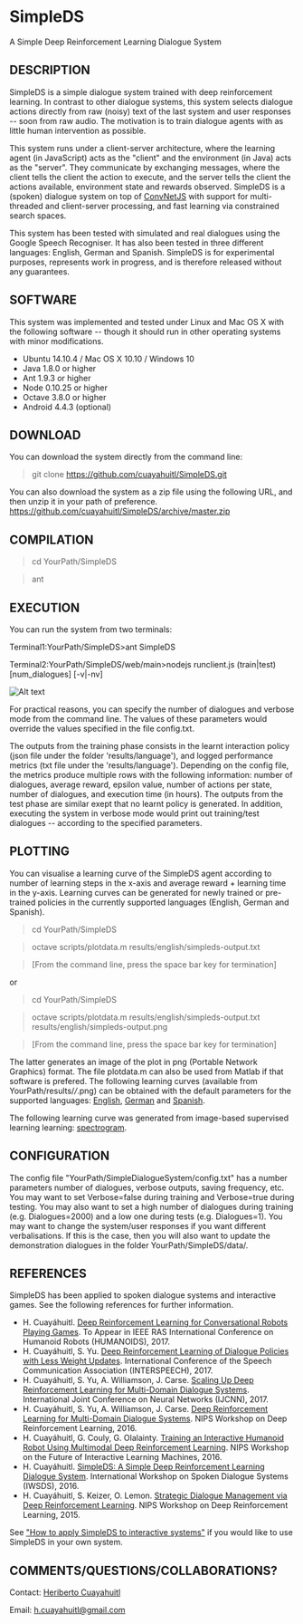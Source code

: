 # SimpleDS
A Simple Deep Reinforcement Learning Dialogue System

DESCRIPTION
-----------
SimpleDS is a simple dialogue system trained with deep reinforcement learning. In contrast to other dialogue systems, this system selects dialogue actions directly from raw (noisy) text of the last system and user responses -- soon from raw audio. The motivation is to train dialogue agents with as little human intervention as possible.

This system runs under a client-server architecture, where the learning agent (in JavaScript) acts as the "client" and the environment (in Java) acts as the "server". They communicate by exchanging messages, where the client tells the client the action to execute, and the server tells the client the actions available, environment state and rewards observed. SimpleDS is a (spoken) dialogue system on top of [ConvNetJS](http://cs.stanford.edu/people/karpathy/convnetjs/) with support for multi-threaded and client-server processing, and fast learning via constrained search spaces.

This system has been tested with simulated and real dialogues using the Google Speech Recogniser. It has also been tested in three different languages: English, German and Spanish. SimpleDS is for experimental purposes, represents work in progress, and is therefore released without any guarantees.

SOFTWARE
--------
This system was implemented and tested under Linux and Mac OS X with the following software -- though it should run in other operating systems with minor modifications.
+ Ubuntu 14.10.4 / Mac OS X 10.10 / Windows 10
+ Java 1.8.0 or higher
+ Ant 1.9.3 or higher
+ Node 0.10.25 or higher
+ Octave 3.8.0 or higher
+ Android 4.4.3 (optional)

DOWNLOAD
--------
You can download the system directly from the command line:

>git clone https://github.com/cuayahuitl/SimpleDS.git

You can also download the system as a zip file using the following URL, 
and then unzip it in your path of preference. 
https://github.com/cuayahuitl/SimpleDS/archive/master.zip 

COMPILATION
-----------
>cd YourPath/SimpleDS

>ant

EXECUTION
---------
You can run the system from two terminals:

Terminal1:YourPath/SimpleDS>ant SimpleDS

Terminal2:YourPath/SimpleDS/web/main>nodejs runclient.js (train|test) [num_dialogues] [-v|-nv]

![Alt text](https://github.com/cuayahuitl/SimpleDS/blob/master/screenshots/Screenshot-SimpleDS.png "Example screenshot of SimpleDS at test time (Dialogues=1, Verbose=true)")

For practical reasons, you can specify the number of dialogues and verbose mode from the command line. The values of these parameters would override the values specified in the file config.txt.

The outputs from the training phase consists in the learnt interaction policy (json file under the folder 'results/language'), and logged performance metrics (txt file under the 'results/language'). Depending on the config file, the metrics produce multiple rows with the following information: number of dialogues, average reward, epsilon value, number of actions per state, number of dialogues, and execution time (in hours). The outputs from the test phase are similar exept that no learnt policy is generated. In addition, executing the system in verbose mode would print out training/test dialogues -- according to the specified parameters.

PLOTTING
--------
You can visualise a learning curve of the SimpleDS agent according to number of learning steps in the x-axis and average reward + learning time in the y-axis. Learning curves can be generated for newly trained or pre-trained policies in the currently supported languages (English, German and Spanish).

>cd YourPath/SimpleDS

>octave scripts/plotdata.m results/english/simpleds-output.txt

>[From the command line, press the space bar key for termination]

or 

>cd YourPath/SimpleDS

>octave scripts/plotdata.m results/english/simpleds-output.txt results/english/simpleds-output.png

>[From the command line, press the space bar key for termination]

The latter generates an image of the plot in png (Portable Network Graphics) format. The file plotdata.m can also be used from Matlab if that software is prefered. The following learning curves (available from YourPath/results/*/*.png) can be obtained with the default parameters for the supported languages: [English](https://github.com/cuayahuitl/SimpleDS/blob/master/results/english/simpleds-output.png), [German](https://github.com/cuayahuitl/SimpleDS/blob/master/results/german/simpleds-output.png) and [Spanish](https://github.com/cuayahuitl/SimpleDS/blob/master/results/spanish/simpleds-output.png).

The following learning curve was generated from image-based supervised learning learning: [spectrogram](https://github.com/cuayahuitl/SimpleDS/blob/master/results/pixels/simpleds-output.png).

CONFIGURATION
-------------
The config file "YourPath/SimpleDialogueSystem/config.txt" has a number parameters number of dialogues, verbose outputs, saving frequency, etc. You may want to set Verbose=false during training and Verbose=true during testing. You may also want to set a high number of dialogues during training (e.g. Dialogues=2000) and a low one during tests (e.g. Dialogues=1). You may want to change the system/user responses if you want different verbalisations. If this is the case, then you will also want to update the demonstration dialogues in the folder YourPath/SimpleDS/data/.

REFERENCES
----------
SimpleDS has been applied to spoken dialogue systems and interactive games. See the following references for further information.

+ H. Cuayáhuitl. [Deep Reinforcement Learning for Conversational Robots Playing Games](http://eprints.lincoln.ac.uk/29060/). To Appear in IEEE RAS International Conference on Humanoid Robots (HUMANOIDS), 2017.
+ H. Cuayáhuitl, S. Yu. [Deep Reinforcement Learning of Dialogue Policies with Less Weight Updates](http://eprints.lincoln.ac.uk/27676/1/multids-interspeech2017.pdf). International Conference of the Speech Communication Association (INTERSPEECH), 2017.
+ H. Cuayáhuitl, S. Yu, A. Williamson, J. Carse. [Scaling Up Deep Reinforcement Learning for Multi-Domain Dialogue Systems](http://eprints.lincoln.ac.uk/26622/1/PID4664349.pdf). International Joint Conference on Neural Networks (IJCNN), 2017.
+ H. Cuayáhuitl, S. Yu, A. Williamson, J. Carse. [Deep Reinforcement Learning for Multi-Domain Dialogue Systems](https://arxiv.org/pdf/1611.08675.pdf). NIPS Workshop on Deep Reinforcement Learning, 2016.
+ H. Cuayáhuitl, G. Couly, G. Olalainty. [Training an Interactive Humanoid Robot Using Multimodal Deep Reinforcement Learning](https://arxiv.org/pdf/1611.08666.pdf). NIPS Workshop on the Future of Interactive Learning Machines, 2016.
+ H. Cuayáhuitl. [SimpleDS: A Simple Deep Reinforcement Learning Dialogue System](http://arxiv.org/abs/1601.04574). International Workshop on Spoken Dialogue Systems (IWSDS), 2016.
+ H. Cuayáhuitl, S. Keizer, O. Lemon. [Strategic Dialogue Management via Deep Reinforcement Learning](https://arxiv.org/pdf/1511.08099v1.pdf). NIPS Workshop on Deep Reinforcement Learning, 2015.

See ["How to apply SimpleDS to interactive systems"](https://github.com/cuayahuitl/SimpleDS/blob/master/doc/How2UseSimpleDS.txt) if you would like to use SimpleDS in your own system.

COMMENTS/QUESTIONS/COLLABORATIONS?
-------------------
Contact: [Heriberto Cuayahuitl](http://staff.lincoln.ac.uk/hcuayahuitl)

Email: h.cuayahuitl@gmail.com
